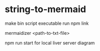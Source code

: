 # string-to-mermaid

make bin script executable
run npm link

mermaidizer \<path-to-txt-file\>

npm run start for local liver server diagram
